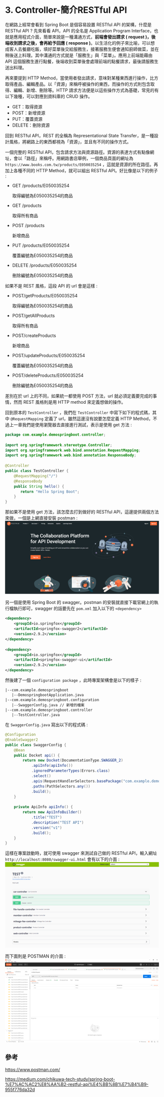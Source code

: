 # 3. Controller-簡介RESTful API

在網路上經常會看到 Spring Boot 是個容易設置 RESTful API 的架構，什麼是 RESTful API ? 先來看看 API，API 的全名是 Application Program Interface，也就是應用程式介面，簡單來說是一種溝通方式，**前端會發出請求 ( request )，後端收到請求之後，會再給予回應 ( response )**。以生活化的例子來比喻，可以想成客人去餐廳吃飯，填好菜單後交給服務生，接著服務生便會通知廚師做菜，並在稍後送上料理。其中溝通的方式就是「服務生」與「菜單」。應用上前端能藉由 API 這個服務生進行點餐，後端收到菜單後會處理前端的點餐請求，最後請服務生送出料理。

再來要提到 HTTP Method，當使用者發出請求，意味對某種東西進行操作，比方取得產品、編輯產品。以「資源」來稱呼被操作的東西，而操作的方式則包含取得、編輯、新增、刪除等。HTTP 請求方法便是以這些操作方式為基礎，常見的有以下幾種，可以對應到資料庫的 CRUD 操作。

* GET：取得資源
* POST：新增資源
* PUT：覆蓋資源
* DELETE：刪除資源

回到 RESTful API，REST 的全稱為 Representational State Transfer，是一種設計風格，將網路上的東西都視為「資源」，並且有不同的操作方式。

一個完整的 RESTful API，包含請求方法與資源路徑。資源的表達方式有點像網址，會以「路徑」來稱呼。用網路書店舉例，一個商品頁面的網址為 `https://www.books.com.tw/products/E050035254` ，這就是資源的所在路徑。再加上各種不同的 HTTP Method，就可以組出 RESTful API。好比像是以下的例子 :

* GET /products/E050035254

  取得編號為E050035254的商品

* GET /products

  取得所有商品

* POST /products

  新增商品

* PUT /products/E050035254

  覆蓋編號為E050035254的商品

* DELETE /products/E050035254

  刪除編號為E050035254的商品

如果不是 REST 風格，這段 API 的 url 會是這樣 :

* POST/getProducts/E050035254

  取得編號為E050035254的商品

* POST/getAllProducts

  取得所有商品

* POST/createProducts

  新增商品

* POST/updateProducts/E050035254

  覆蓋編號為E050035254的商品

* POST/deleteProducts/E050035254

  刪除編號為E050035254的商品

差別在於 url 上的不同，如果統一都使用 POST 方法，url 就必須定義要完成的事情，然而 REST 風格則是用 HTTP method 來定義想做的操作。

回到原本的 `TestController` ，我們在 `TestController` 中寫下如下的程式碼，其中 `@RequestMapping` 定義了 url，雖然這邊沒有說要怎麼定義 HTTP Method，不過上一章我們是使用瀏覽器去直接進行測試，表示是使用 get 方法 :

``` java
package com.example.demospringboot.controller;

import org.springframework.stereotype.Controller;
import org.springframework.web.bind.annotation.RequestMapping;
import org.springframework.web.bind.annotation.ResponseBody;

@Controller
public class TestController {
    @RequestMapping("/")
    @ResponseBody
    public String hello() {
       return "Hello Spring Boot";
    }
}
```

那如果不是使用 get 方法，該怎麼去打到做好的 RESTful API，這邊提供兩個方法來做，一個是上網直接安裝 postman :
![Postman官網](/images/3-1.png)

另一個是使用 Spring Boot 的 swagger。postman 的安裝就直接下載官網上的執行檔執行即可，swagger 的話要先在 `pom.xml` 加入以下的 `<dependency>`

``` xml
<dependency>
    <groupId>io.springfox</groupId>
    <artifactId>springfox-swagger2</artifactId>
    <version>2.9.2</version>
</dependency>

<dependency>
    <groupId>io.springfox</groupId>
    <artifactId>springfox-swagger-ui</artifactId>
    <version>2.9.2</version>
</dependency>
```

然後建了一個 `configuration package` ，此時專案架構會是以下的樣子 :

``` 
|--com.example.demospringboot
   |--DemospringbootApplication.java
|--com.example.demospringboot.configuration
   |--SwaggerConfig.java // 新增的檔案
|--com.example.demospringboot.controller
   |--TestController.java
```

在 `SwaggerConfig.java` 寫出以下的程式碼 :

``` java
@Configuration
@EnableSwagger2
public class SwaggerConfig {
    @Bean
    public Docket api() {
        return new Docket(DocumentationType.SWAGGER_2)
            .apiInfo(apiInfo())
            .ignoredParameterTypes(Errors.class)
            .select()
            .apis(RequestHandlerSelectors.basePackage("com.example.demo"))
            .paths(PathSelectors.any())
            .build();
    }

    private ApiInfo apiInfo() {
        return new ApiInfoBuilder()
            .title("TEST")
            .description("TEST API")
            .version("v1")
            .build();
    }
}
```

這樣在專案啟動時，就可使用 swagger 來測試自己做的 RESTful API，輸入網址 `http://localhost:8080/swagger-ui.html` 會有以下的介面 :
![Swagger介面](/images/3-2.png)

而下面則是 POSTMAN 的介面 :
![Postman介面](/images/3-3.png)

## 參考

https://www.postman.com/

https://medium.com/chikuwa-tech-study/spring-boot-%E7%AC%AC2%E8%AA%B2-restful-api%E4%BB%8B%E7%B4%B9-955f776da32d
